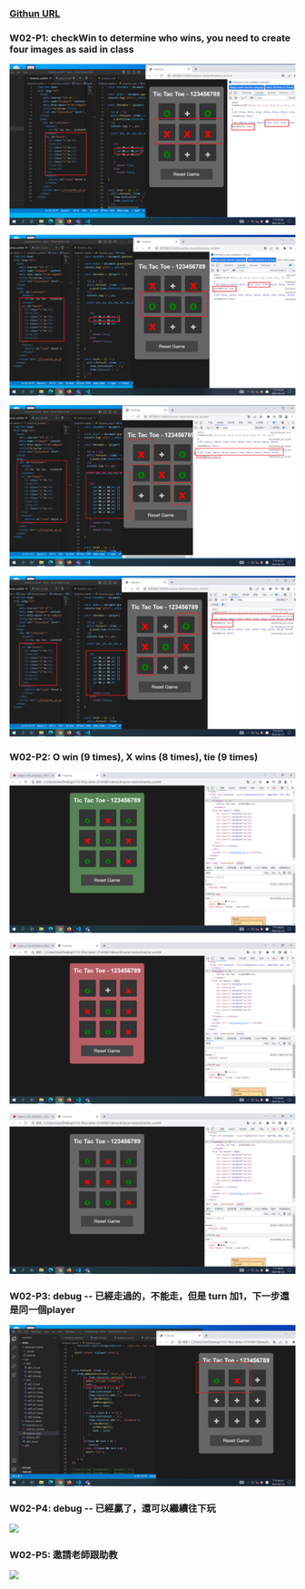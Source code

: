 ### [Githun URL](https://github.com/soso1554848/1112-1N-js-demo-211410831.git)

### W02-P1: checkWin to determine who wins, you need to create four images as said in class 

![](w02-p1-1.png)

![](w02-p1-2.png)

![](w02-p1-3.png)

![](w02-p1-4.png)

### W02-P2: O win (9 times), X wins (8 times), tie (9 times) 

![](w02-p2-1.png)

![](w02-p2-2.png)

![](w02-p2-3.png)

### W02-P3: debug -- 已經走過的，不能走，但是 turn 加1，下一步還是同一個player

![](w02-p3.png)

### W02-P4: debug -- 已經贏了，還可以繼續往下玩
 
![](w02-p4.png)

### W02-P5: 邀請老師跟助教 

![](w02-p5)